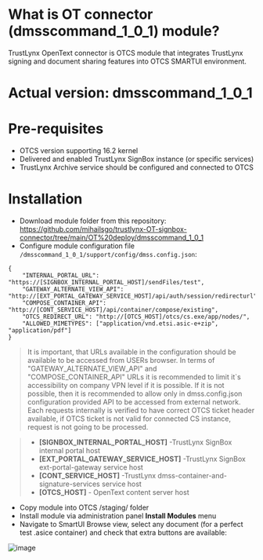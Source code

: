 # What is OT connector (dmsscommand_1_0_1) module?
TrustLynx OpenText connector is OTCS module that integrates TrustLynx signing and document sharing features into OTCS SMARTUI environment.
# Actual version: dmsscommand_1_0_1
# Pre-requisites
- OTCS version supporting 16.2 kernel
- Delivered and enabled TrustLynx SignBox instance (or specific services)
- TrustLynx Archive service should be configured and connected to OTCS
# Installation
- Download module folder from this repository: https://github.com/mihailsgo/trustlynx-OT-signbox-connector/tree/main/OT%20deploy/dmsscommand_1_0_1
- Configure module configuration file `/dmsscommand_1_0_1/support/config/dmss.config.json`:
```
{
    "INTERNAL_PORTAL_URL": "https://[SIGNBOX_INTERNAL_PORTAL_HOST]/sendFiles/test",
    "GATEWAY_ALTERNATE_VIEW_API": "http://[EXT_PORTAL_GATEWAY_SERVICE_HOST]/api/auth/session/redirecturl",
    "COMPOSE_CONTAINER_API": "http://[CONT_SERVICE_HOST]/api/container/compose/existing",
    "OTCS_REDIRECT_URL": "http://[OTCS_HOST]/otcs/cs.exe/app/nodes/",
    "ALLOWED_MIMETYPES": ["application/vnd.etsi.asic-e+zip", "application/pdf"]
}
```
> It is important, that URLs available in the configuration should be available to be accessed from USERs browser.  In terms of "GATEWAY_ALTERNATE_VIEW_API" and "COMPOSE_CONTAINER_API" URLs it is recommended to limit it`s accessibility on company VPN level if it is possible. If it is not possible, then it is recommended to allow only in dmss.config.json configuration provided API to be accessed from external network. Each requests internally is verified to have correct OTCS ticket header available, if OTCS ticket is not valid for connected CS instance, request is not going to be processed.

>- **[SIGNBOX_INTERNAL_PORTAL_HOST]** -TrustLynx SignBox internal portal host 
>- **[EXT_PORTAL_GATEWAY_SERVICE_HOST]** -TrustLynx SignBox ext-portal-gateway service host
>- **[CONT_SERVICE_HOST]** -TrustLynx dmss-container-and-signature-services service host
>- **[OTCS_HOST]** - OpenText content server host

- Copy module into OTCS /staging/ folder
- Install module via administration panel **Install Modules** menu
- Navigate to SmartUI Browse view, select any document (for a perfect test .asice container) and check that extra buttons are available:

![image](https://github.com/mihailsgo/trustlynx-OT-signbox-connector/assets/3802544/dc0b0b05-b288-4285-8cc0-3bb72c1b99e4)
 
